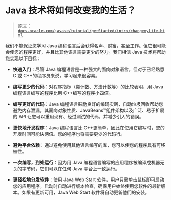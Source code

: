 # Java 技术将如何改变我的生活？

> 原文：[`docs.oracle.com/javase/tutorial/getStarted/intro/changemylife.html`](https://docs.oracle.com/javase/tutorial/getStarted/intro/changemylife.html)

我们不能保证您学习 Java 编程语言后会获得名声、财富，甚至工作。但它很可能会使您的程序更好，并且比其他语言需要更少的努力。我们相信 Java 技术将帮助您实现以下目标：

+   **快速入门**：尽管 Java 编程语言是一种强大的面向对象语言，但对于已经熟悉 C 或 C++的程序员来说，学习起来很容易。

+   **编写更少的代码**：对程序指标（类计数、方法计数等）的比较表明，用 Java 编程语言编写的程序比用 C++编写的程序小四倍。

+   **编写更好的代码**：Java 编程语言鼓励良好的编码实践，自动垃圾回收帮助您避免内存泄漏。其面向对象性质、JavaBeans™组件架构以及广泛、易于扩展的 API 让您可以重用现有、经过测试的代码，并减少引入的错误。

+   **更快地开发程序**：Java 编程语言比 C++更简单，因此在使用它编写时，您的开发时间可能快两倍。您的程序也将需要更少的代码行。

+   **避免平台依赖**：通过避免使用其他语言编写的库，您可以使您的程序具有可移植性。

+   **一次编写，到处运行**：因为用 Java 编程语言编写的应用程序被编译成机器无关的字节码，它们可以在任何 Java 平台上一致运行。

+   **更轻松地分发软件**：使用 Java Web Start 软件，用户只需单击鼠标即可启动您的应用程序。启动时自动进行版本检查，确保用户始终使用您软件的最新版本。如果有更新可用，Java Web Start 软件将自动更新他们的安装。
